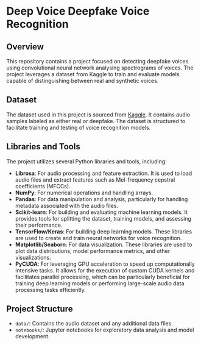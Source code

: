 # Deep Voice Deepfake Voice Recognition

## Overview

This repository contains a project focused on detecting deepfake voices using convolutional neural network analysing spectrograms of voices. The project leverages a dataset from Kaggle to train and evaluate models capable of distinguishing between real and synthetic voices.

## Dataset

The dataset used in this project is sourced from [Kaggle](https://www.kaggle.com/datasets/birdy654/deep-voice-deepfake-voice-recognition). It contains audio samples labeled as either real or deepfake. The dataset is structured to facilitate training and testing of voice recognition models.

## Libraries and Tools

The project utilizes several Python libraries and tools, including:

- **Librosa**: For audio processing and feature extraction. It is used to load audio files and extract features such as Mel-frequency cepstral coefficients (MFCCs).
- **NumPy**: For numerical operations and handling arrays.
- **Pandas**: For data manipulation and analysis, particularly for handling metadata associated with the audio files.
- **Scikit-learn**: For building and evaluating machine learning models. It provides tools for splitting the dataset, training models, and assessing their performance.
- **TensorFlow/Keras**: For building deep learning models. These libraries are used to create and train neural networks for voice recognition.
- **Matplotlib/Seaborn**: For data visualization. These libraries are used to plot data distributions, model performance metrics, and other visualizations.
- **PyCUDA**: For leveraging GPU acceleration to speed up computationally intensive tasks. It allows for the execution of custom CUDA kernels and facilitates parallel processing, which can be particularly beneficial for training deep learning models or performing large-scale audio data processing tasks efficiently.

## Project Structure

- `data/`: Contains the audio dataset and any additional data files.
- `notebooks/`: Jupyter notebooks for exploratory data analysis and model development.